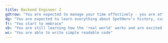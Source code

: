```yaml
---
title: Backend Engineer 2
gdtrow: "You are expected to manage your time effectively - you are attending meetings on time and prepared."
dg: "You are expected to learn everything about SpotHero's history, current Product offerings, and plans for growth. You are just now starting a journey to master a technical discipline"
fr: "You start to embrace"
sb: "You are still learning how the 'real world' works and are excited to code"
wc: "You are able to write simple readable code"
---
```

